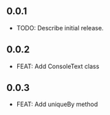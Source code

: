 ## 0.0.1

* TODO: Describe initial release.

## 0.0.2

* FEAT: Add ConsoleText class

## 0.0.3

* FEAT: Add uniqueBy method 